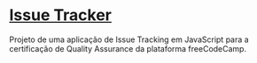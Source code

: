 # [Issue Tracker](https://www.freecodecamp.org/learn/quality-assurance/quality-assurance-projects/issue-tracker)
Projeto de uma aplicação de Issue Tracking em JavaScript para a certificação de Quality Assurance da plataforma freeCodeCamp.
